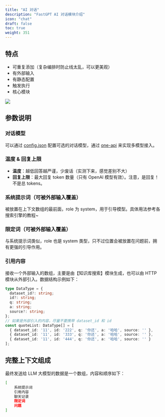 ```yaml
---
title: "AI 对话"
description: "FastGPT AI 对话模块介绍"
icon: "chat"
draft: false
toc: true
weight: 351
---
```


## 特点

- 可重复添加（复杂编排时防止线太乱，可以更美观）
- 有外部输入
- 有静态配置
- 触发执行
- 核心模块

![](/imgs/aichat.png)

## 参数说明

### 对话模型

可以通过 [config.json](/docs/development/configuration/) 配置可选的对话模型，通过 [one-api](/docs/development/one-api/) 来实现多模型接入。

### 温度 & 回复上限

+ **温度**：越低回答越严谨，少废话（实测下来，感觉差别不大）
+ **回复上限**：最大回复 token 数量（只有 OpenAI 模型有效）。注意，是回复！不是总 tokens。

### 系统提示词（可被外部输入覆盖）

被放置在上下文数组的最前面，role 为 system，用于引导模型。具体用法参考各搜索引擎的教程~

### 限定词（可被外部输入覆盖）

与系统提示词类似，role 也是 system 类型，只不过位置会被放置在问题前，拥有更强的引导作用。

### 引用内容

接收一个外部输入的数组，主要是由【知识库搜索】模块生成，也可以由 HTTP 模块从外部引入。数据结构示例如下：

```ts
type DataType = {
  dataset_id?: string;
  id?: string;
  q: string;
  a: string;
  source?: string;
};
// 如果是外部引入的内容，尽量不要携带 dataset_id 和 id
const quoteList: DataType[] = [
  { dataset_id: '11', id: '222', q: '你还', a: '哈哈', source: '' },
  { dataset_id: '11', id: '333', q: '你还', a: '哈哈', source: '' },
  { dataset_id: '11', id: '444', q: '你还', a: '哈哈', source: '' }
];
```

## 完整上下文组成

最终发送给 LLM 大模型的数据是一个数组，内容和顺序如下：

```bash
[
    系统提示词
    引用内容
    聊天记录
    限定词
    问题
]
```